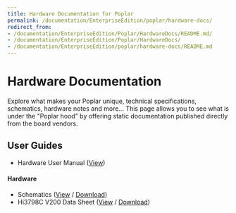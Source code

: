 ```yaml
---
title: Hardware Documentation for Poplar
permalink: /documentation/EnterpriseEdition/poplar/hardware-docs/
redirect_from:
- /documentation/EnterpriseEdition/Poplar/HardwareDocs/README.md/
- /documentation/EnterpriseEdition/Poplar/HardwareDocs/
- /documentation/EnterpriseEdition/poplar/hardware-docs/README.md
---
```

# Hardware Documentation

Explore what makes your Poplar unique, technical specifications, schematics, hardware notes and more... This page allows you to see what is under the "Poplar hood" by offering static documentation published directly from the board vendors.

## User Guides

- Hardware User Manual ([View](hw-user-manual.md))

#### Hardware

- Schematics ([View](https://github.com/sdrobertw/Poplar/blob/master/HardwareDocs/Poplar_Schematics_vA.pdf) / [Download](https://github.com/sdrobertw/Poplar/raw/master/HardwareDocs/Poplar_Schematics_vA.pdf))
- Hi3798C V200 Data Sheet ([View](https://github.com/sdrobertw/Poplar/blob/master/HardwareDocs/Processor_Datasheet_v2XX.pdf) / [Download](https://github.com/sdrobertw/Poplar/raw/master/HardwareDocs/Processor_Datasheet_v2XX.pdf))    

